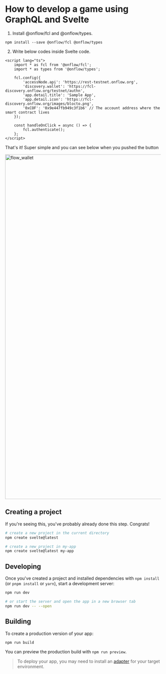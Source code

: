 # How to develop a game using GraphQL and Svelte

1. Install @onflow/fcl and @onflow/types.

```
npm install --save @onflow/fcl @onflow/types
```

2. Write below codes inside Svelte code.

```
<script lang="ts">
	import * as fcl from '@onflow/fcl';
	import * as types from '@onflow/types';

	fcl.config({
		'accessNode.api': 'https://rest-testnet.onflow.org',
		'discovery.wallet': 'https://fcl-discovery.onflow.org/testnet/authn',
		'app.detail.title': 'Sample App',
		'app.detail.icon': 'https://fcl-discovery.onflow.org/images/blocto.png',
		'0xCOF': '0x9e447fb949c3f1b6' // The account address where the smart contract lives
	});

	const handleOnClick = async () => {
		fcl.authenticate();
	};
</script>
```

That's it! Super simple and you can see below when you pushed the button

<img width="1117" alt="flow_wallet" src="https://github.com/temt-ceo/game-on-svelte-and-flow/assets/58613670/aaad67cc-e29c-48be-ad7b-7c622b067275">


## Creating a project

If you're seeing this, you've probably already done this step. Congrats!

```bash
# create a new project in the current directory
npm create svelte@latest

# create a new project in my-app
npm create svelte@latest my-app
```

## Developing

Once you've created a project and installed dependencies with `npm install` (or `pnpm install` or `yarn`), start a development server:

```bash
npm run dev

# or start the server and open the app in a new browser tab
npm run dev -- --open
```

## Building

To create a production version of your app:

```bash
npm run build
```

You can preview the production build with `npm run preview`.

> To deploy your app, you may need to install an [adapter](https://kit.svelte.dev/docs/adapters) for your target environment.
